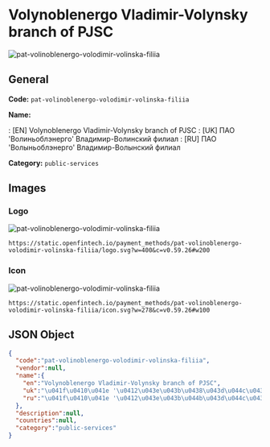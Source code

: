 
# Volynoblenergo Vladimir-Volynsky branch of PJSC 
![pat-volinoblenergo-volodimir-volinska-filiia](https://static.openfintech.io/payment_methods/pat-volinoblenergo-volodimir-volinska-filiia/logo.svg?w=400&c=v0.59.26#w200)  

## General 
**Code:** `pat-volinoblenergo-volodimir-volinska-filiia` 
 
**Name:** 
 
:	[EN] Volynoblenergo Vladimir-Volynsky branch of PJSC 
:	[UK] ПАО 'Волиньоблэнерго' Владимир-Волинский филиал 
:	[RU] ПАО 'Волыньоблэнерго' Владимир-Волынский филиал 
 
**Category:** `public-services` 
 

## Images 

### Logo 
![pat-volinoblenergo-volodimir-volinska-filiia](https://static.openfintech.io/payment_methods/pat-volinoblenergo-volodimir-volinska-filiia/logo.svg?w=400&c=v0.59.26#w200)  

```
https://static.openfintech.io/payment_methods/pat-volinoblenergo-volodimir-volinska-filiia/logo.svg?w=400&c=v0.59.26#w200
```  

### Icon 
![pat-volinoblenergo-volodimir-volinska-filiia](https://static.openfintech.io/payment_methods/pat-volinoblenergo-volodimir-volinska-filiia/icon.svg?w=278&c=v0.59.26#w100)  

```
https://static.openfintech.io/payment_methods/pat-volinoblenergo-volodimir-volinska-filiia/icon.svg?w=278&c=v0.59.26#w100
```  

## JSON Object 

```json
{
  "code":"pat-volinoblenergo-volodimir-volinska-filiia",
  "vendor":null,
  "name":{
    "en":"Volynoblenergo Vladimir-Volynsky branch of PJSC",
    "uk":"\u041f\u0410\u041e '\u0412\u043e\u043b\u0438\u043d\u044c\u043e\u0431\u043b\u044d\u043d\u0435\u0440\u0433\u043e' \u0412\u043b\u0430\u0434\u0438\u043c\u0438\u0440-\u0412\u043e\u043b\u0438\u043d\u0441\u043a\u0438\u0439 \u0444\u0438\u043b\u0438\u0430\u043b",
    "ru":"\u041f\u0410\u041e '\u0412\u043e\u043b\u044b\u043d\u044c\u043e\u0431\u043b\u044d\u043d\u0435\u0440\u0433\u043e' \u0412\u043b\u0430\u0434\u0438\u043c\u0438\u0440-\u0412\u043e\u043b\u044b\u043d\u0441\u043a\u0438\u0439 \u0444\u0438\u043b\u0438\u0430\u043b"
  },
  "description":null,
  "countries":null,
  "category":"public-services"
}
```  
